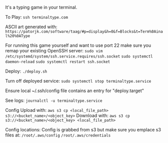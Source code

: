 It's a typing game in your terminal.

To Play:
`ssh terminaltype.com`

ASCII art generated with:
`https://patorjk.com/software/taag/#p=display&h=0&f=Blocks&t=Term%0Ainal%20%0AType`

For running this game yourself and want to use port 22 make sure you remap your existing OpenSSH server:
    `sudo vim /etc/systemd/system/ssh.service.requires/ssh.socket`
    `sudo systemctl daemon-reload`
    `sudo systemctl restart ssh.socket`


Deploy:
```./deploy.sh```

Turn off deployed service:
```sudo systemctl stop terminaltype.service```


Ensure local ~/.ssh/config file contains an entry for "deploy.target"

See logs:
```journalctl -u terminaltype.service```


Config
    Upload with:
```aws s3 cp <local_file_path> s3://<bucket_name>/<object_key>```
    Download with:
```aws s3 cp s3://<bucket_name>/<object_key> <local_file_path>```

Config locations:
    Config is grabbed from s3 but make sure you emplace s3 files at:
```/root/.aws/config```
```/root/.aws/credentials```

